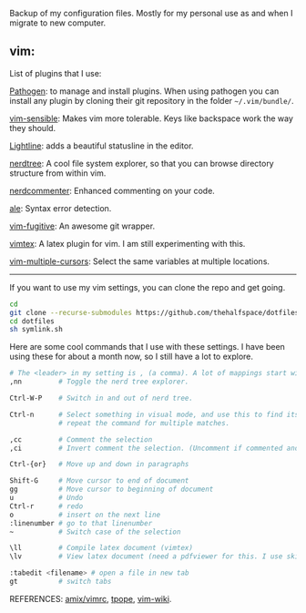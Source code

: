 Backup of my configuration files. Mostly for my personal use as and when I migrate to new computer.

## vim: 

List of plugins that I use:

[Pathogen](https://github.com/tpope/vim-pathogen): to manage and install plugins. When using pathogen you can install any plugin by cloning their git repository in the folder `~/.vim/bundle/`.

[vim-sensible](https://github.com/tpope/vim-sensible): Makes vim more tolerable. Keys like backspace work the way they should. 

[Lightline](https://github.com/itchyny/lightline.vim): adds a beautiful statusline in the editor.

[nerdtree](https://github.com/scrooloose/nerdtree): A cool file system explorer, so that you can browse directory structure from within vim.

[nerdcommenter](https://github.com/scrooloose/nerdcommenter): Enhanced commenting on your code.

[ale](https://github.com/w0rp/alr): Syntax error detection.

[vim-fugitive](https://github.com/tpope/vim-fugitive): An awesome git wrapper.

[vimtex](https://github.com/lervag/vimtex): A latex plugin for vim. I am still experimenting with this.

[vim-multiple-cursors](https://github.com/terryma/vim-multiple-cursors): Select the same variables at multiple locations.

---------
If you want to use my vim settings, you can clone the repo and get going.
``` bash
cd
git clone --recurse-submodules https://github.com/thehalfspace/dotfiles
cd dotfiles
sh symlink.sh
```

Here are some cool commands that I use with these settings. I have been using these for about a month now, so I still have a lot to explore.
``` bash
# The <leader> in my setting is , (a comma). A lot of mappings start with <leader> and comma should be used for any reference to <leader>.
,nn         # Toggle the nerd tree explorer.

Ctrl-W-P    # Switch in and out of nerd tree.

Ctrl-n      # Select something in visual mode, and use this to find its next match. 
            # repeat the command for multiple matches.

,cc         # Comment the selection
,ci         # Invert comment the selection. (Uncomment if commented and vice versa)

Ctrl-{or}   # Move up and down in paragraphs

Shift-G     # Move cursor to end of document
gg          # Move cursor to beginning of document
u           # Undo
Ctrl-r      # redo
o           # insert on the next line
:linenumber # go to that linenumber
~           # Switch case of the selection

\ll         # Compile latex document (vimtex)
\lv         # View latex document (need a pdfviewer for this. I use skim)

:tabedit <filename> # open a file in new tab
gt          # switch tabs
```

REFERENCES:
[amix/vimrc](https://github.com/amix/vimrc),
[tpope](https://github.com/tpope),
[vim-wiki](http://vim.wikia.com/wiki/Vim_Tips_Wiki).
